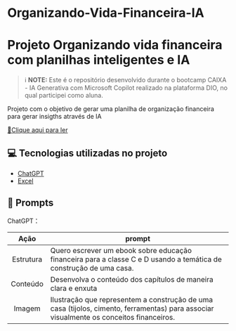# Organizando-Vida-Financeira-IA

</p>

# Projeto Organizando vida financeira com planilhas inteligentes e IA


 > ℹ️ **NOTE:** Este é o repositório desenvolvido durante o bootcamp CAIXA - IA Generativa com Microsoft Copilot realizado na plataforma DIO, no qual participei como aluna.

Projeto com o objetivo de gerar uma planilha de organização financeira para gerar insigths através de IA

<a href="https://github.com/Natalia-SCA/Ebook_construindo_o_futuro/blob/main/Ebook_contruindo_o_futuro.pdf" title="View PDF now"> 📕Clique aqui para ler</a>

## 💻 Tecnologias utilizadas no projeto

- [ChatGPT](https://chat.openai.com/) 
- [Excel](https://www.microsoft.com/en/microsoft-365/excel)

## 🧠 Prompts


ChatGPT：

|   Ação   | prompt                                                                                                                                                                                                                                                                         |
| :------: | ------------------------------------------------------------------------------------------------------------------------------------------------------------------------------------------------------------------------------------------------------------------------------ |
|  Estrutura  | Quero escrever um ebook sobre educação financeira para a classe C e D usando a temática de construção de uma casa.                                                       |
|  Conteúdo   | Desenvolva o conteúdo dos capítulos de maneira clara e enxuta |
|  Imagem     | Ilustração que representem a construção de uma casa (tijolos, cimento, ferramentas) para associar visualmente os conceitos financeiros. |

